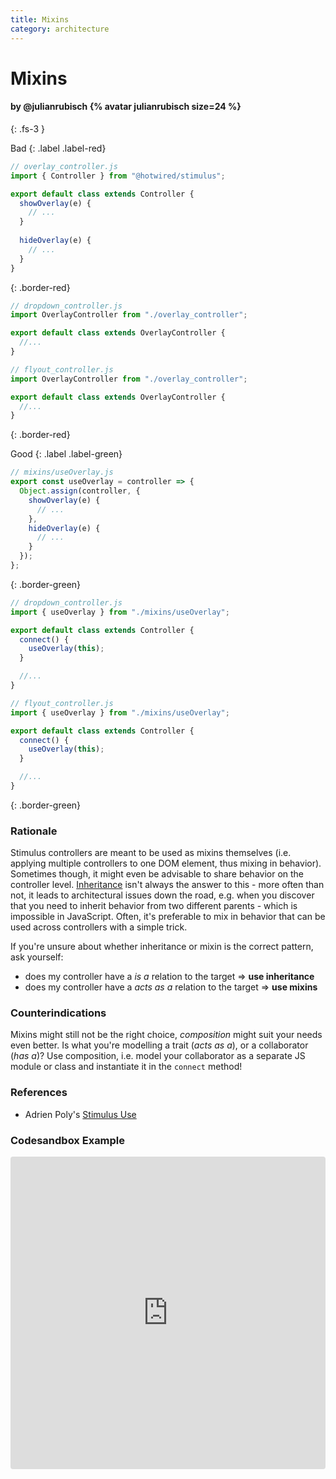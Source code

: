 ```yaml
---
title: Mixins
category: architecture
---
```


# Mixins

#### by @julianrubisch {% avatar julianrubisch size=24 %}
{: .fs-3 }

Bad
{: .label .label-red}

```js
// overlay_controller.js
import { Controller } from "@hotwired/stimulus";

export default class extends Controller {
  showOverlay(e) {
    // ...
  }
  
  hideOverlay(e) {
    // ...
  }
}
```
{: .border-red}

```js
// dropdown_controller.js
import OverlayController from "./overlay_controller";

export default class extends OverlayController {
  //...
}

// flyout_controller.js
import OverlayController from "./overlay_controller";

export default class extends OverlayController {
  //...
}
```
{: .border-red}

Good
{: .label .label-green}

```js
// mixins/useOverlay.js
export const useOverlay = controller => {
  Object.assign(controller, {
    showOverlay(e) {
      // ...
    },
    hideOverlay(e) {
      // ...
    }
  });
};
```
{: .border-green}

```js
// dropdown_controller.js
import { useOverlay } from "./mixins/useOverlay";

export default class extends Controller {
  connect() {
    useOverlay(this);
  }

  //...
}

// flyout_controller.js
import { useOverlay } from "./mixins/useOverlay";

export default class extends Controller {
  connect() {
    useOverlay(this);
  }

  //...
}
```
{: .border-green}

### Rationale
Stimulus controllers are meant to be used as mixins themselves (i.e. applying multiple controllers to one DOM element, thus mixing in behavior). Sometimes though, it might even be advisable to share behavior on the controller level. [Inheritance](./inheritance.md) isn't always the answer to this - more often than not, it leads to architectural issues down the road, e.g. when you discover that you need to inherit behavior from two different parents - which is impossible in JavaScript. Often, it's preferable to mix in behavior that can be used across controllers with a simple trick.

If you're unsure about whether inheritance or mixin is the correct pattern, ask yourself:

- does my controller have a _is a_ relation to the target => **use inheritance**
- does my controller have a _acts as a_ relation to the target => **use mixins**

### Counterindications
Mixins might still not be the right choice, *composition* might suit your needs even better. Is what you're modelling a trait (_acts as a_), or a collaborator (_has a_)? Use composition, i.e. model your collaborator as a separate JS module or class and instantiate it in the `connect` method!

### References
- Adrien Poly's [Stimulus Use](https://github.com/stimulus-use/stimulus-use)

### Codesandbox Example

<iframe
     src="https://codesandbox.io/embed/recursing-almeida-2kutm?fontsize=14&hidenavigation=1&module=%2Fsrc%2Fmixins%2FuseOverlay.js&theme=dark"
     style="width:100%; height:500px; border:0; border-radius: 4px; overflow:hidden;"
     title="recursing-almeida-2kutm"
     allow="accelerometer; ambient-light-sensor; camera; encrypted-media; geolocation; gyroscope; hid; microphone; midi; payment; usb; vr; xr-spatial-tracking"
     sandbox="allow-autoplay allow-forms allow-modals allow-popups allow-presentation allow-same-origin allow-scripts"
   ></iframe>

